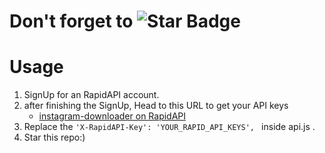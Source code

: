 # Don't forget to ![Star Badge](https://img.shields.io/static/v1?label=%F0%9F%8C%9F&message=If%20Useful&style=style=flat&color=BC4E99)




# Usage
1. SignUp for an RapidAPI account.
2. after finishing the SignUp, Head to this URL to get your API keys
   - <a href="https://rapidapi.com/maatootz/api/instagram-downloader-download-instagram-videos-stories">instagram-downloader on RapidAPI</a>
3. Replace the ```'X-RapidAPI-Key': 'YOUR_RAPID_API_KEYS', ``` inside api.js .
4. Star this repo:)
